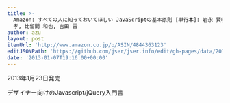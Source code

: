 ```yaml
---
title: >-
  Amazon: すべての人に知っておいてほしい JavaScriptの基本原則 [単行本]: 岩永 賢明, 勝間 亮, 嶋田 大輔, 土屋 勇人, 西林
  孝, 比留間 和也, 吉田 雷
author: azu
layout: post
itemUrl: 'http://www.amazon.co.jp/o/ASIN/4844363123'
editJSONPath: 'https://github.com/jser/jser.info/edit/gh-pages/data/2013/01/index.json'
date: '2013-01-07T19:16:00+00:00'
---
```

2013年1月23日発売

デザイナー向けのJavascript/jQuery入門書
